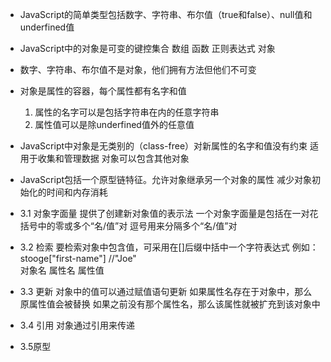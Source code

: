 - JavaScript的简单类型包括数字、字符串、布尔值（true和false）、null值和underfined值   
- JavaScript中的对象是可变的键控集合 数组 函数 正则表达式 对象
- 数字、字符串、布尔值不是对象，他们拥有方法但他们不可变
- 对象是属性的容器，每个属性都有名字和值
    1. 属性的名字可以是包括字符串在内的任意字符串
    2. 属性值可以是除underfined值外的任意值
- JavaScript中对象是无类别的（class-free）对新属性的名字和值没有约束
    适用于收集和管理数据
    对象可以包含其他对象
- JavaScript包括一个原型链特征。允许对象继承另一个对象的属性
    减少对象初始化的时间和内存消耗


- 3.1 对象字面量
    提供了创建新对象值的表示法
    一个对象字面量是包括在一对花括号中的零或多个“名/值”对
    逗号用来分隔多个“名/值”对

- 3.2 检索
    要检索对象中包含值，可采用在[]后缀中括中一个字符表达式
    例如： stooge["first-name"]     //"Joe"     
           对象名   属性名            属性值

- 3.3 更新
    对象中的值可以通过赋值语句更新
        如果属性名存在于对象中，那么原属性值会被替换
        如果之前没有那个属性名，那么该属性就被扩充到该对象中
        <!-- stooge['middle-name'] = 'Lester';
        stooge.nackname = 'Curly';
        flight.equipment = {
            model: 'Boeing 777'
        };
        flight.status = 'overdue'; -->

- 3.4 引用
    对象通过引用来传递
    <!-- 
        var x = stooge;
        x.nickname = 'Curly';
        var nick = stooge.nickname;
     -->

- 3.5原型
    